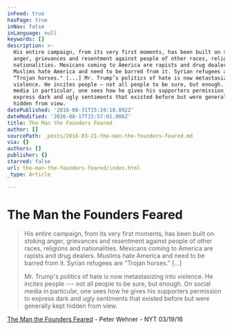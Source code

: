 ```yaml
---
inFeed: true
hasPage: true
inNav: false
inLanguage: null
keywords: []
description: >-
  His entire campaign, from its very first moments, has been built on stoking
  anger, grievances and resentment against people of other races, religions and
  nationalities. Mexicans coming to America are rapists and drug dealers.
  Muslims hate America and need to be barred from it. Syrian refugees are
  “Trojan horses." [...] Mr. Trump’s politics of hate is now metastasizing into
  violence. He incites people — not all people to be sure, but enough. On social
  media in particular, one sees how he gives his supporters permission to
  express dark and ugly sentiments that existed before but were generally kept
  hidden from view.
datePublished: '2016-08-31T15:24:18.892Z'
dateModified: '2016-08-17T15:57:01.906Z'
title: The Man the Founders Feared
author: []
sourcePath: _posts/2016-03-21-the-man-the-founders-feared.md
via: {}
authors: []
publisher: {}
starred: false
url: the-man-the-founders-feared/index.html
_type: Article

---
```

# The Man the Founders Feared

> His entire campaign, from its very first moments, has been built on stoking anger, grievances and resentment against people of other races, religions and nationalities. Mexicans coming to America are rapists and drug dealers. Muslims hate America and need to be barred from it. Syrian refugees are "Trojan horses." \[...\] 
> 
> Mr. Trump's politics of hate is now metastasizing into violence. He incites people --- not all people to be sure, but enough. On social media in particular, one sees how he gives his supporters permission to express dark and ugly sentiments that existed before but were generally kept hidden from view.

[The Man the Founders Feared][0] - Peter Wehner - NYT 03/19/16

[0]: http://mobile.nytimes.com/2016/03/20/opinion/campaign-stops/the-man-the-founders-feared.html